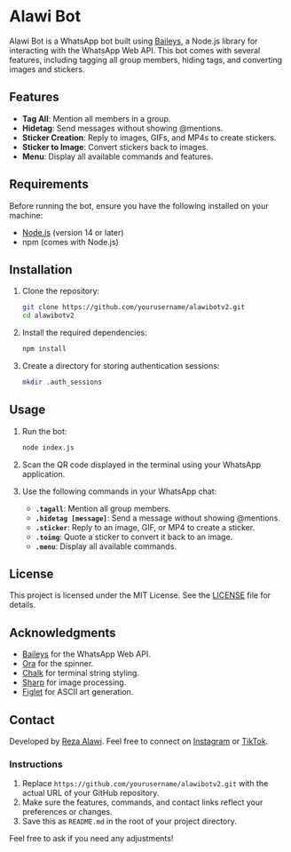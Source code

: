 # Alawi Bot

Alawi Bot is a WhatsApp bot built using [Baileys](https://github.com/adiwajshing/Baileys), a Node.js library for interacting with the WhatsApp Web API. This bot comes with several features, including tagging all group members, hiding tags, and converting images and stickers.

## Features

- **Tag All**: Mention all members in a group.
- **Hidetag**: Send messages without showing @mentions.
- **Sticker Creation**: Reply to images, GIFs, and MP4s to create stickers.
- **Sticker to Image**: Convert stickers back to images.
- **Menu**: Display all available commands and features.

## Requirements

Before running the bot, ensure you have the following installed on your machine:

- [Node.js](https://nodejs.org/en/) (version 14 or later)
- npm (comes with Node.js)

## Installation

1. Clone the repository:

   ```bash
   git clone https://github.com/yourusername/alawibotv2.git
   cd alawibotv2
   ```

2. Install the required dependencies:

   ```bash
   npm install
   ```

3. Create a directory for storing authentication sessions:

   ```bash
   mkdir .auth_sessions
   ```

## Usage

1. Run the bot:

   ```bash
   node index.js
   ```

2. Scan the QR code displayed in the terminal using your WhatsApp application.

3. Use the following commands in your WhatsApp chat:

   - **`.tagall`**: Mention all group members.
   - **`.hidetag [message]`**: Send a message without showing @mentions.
   - **`.sticker`**: Reply to an image, GIF, or MP4 to create a sticker.
   - **`.toimg`**: Quote a sticker to convert it back to an image.
   - **`.menu`**: Display all available commands.

## License

This project is licensed under the MIT License. See the [LICENSE](LICENSE) file for details.

## Acknowledgments

- [Baileys](https://github.com/adiwajshing/Baileys) for the WhatsApp Web API.
- [Ora](https://github.com/sindresorhus/ora) for the spinner.
- [Chalk](https://github.com/chalk/chalk) for terminal string styling.
- [Sharp](https://github.com/lovell/sharp) for image processing.
- [Figlet](https://github.com/patorjk/figlet.js) for ASCII art generation.

## Contact

Developed by [Reza Alawi](https://github.com/rezaalawii). Feel free to connect on [Instagram](https://www.instagram.com/rezalawiii) or [TikTok](https://www.tiktok.com/@reza_alawi).


### Instructions
1. Replace `https://github.com/yourusername/alawibotv2.git` with the actual URL of your GitHub repository.
2. Make sure the features, commands, and contact links reflect your preferences or changes.
3. Save this as `README.md` in the root of your project directory.

Feel free to ask if you need any adjustments!
